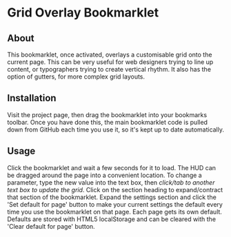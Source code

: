 # Grid Overlay Bookmarklet

## About

This bookmarklet, once activated, overlays a customisable grid onto the current page. This can be very useful for web designers trying to line up content, or typographers trying to create vertical rhythm. It also has the option of gutters, for more complex grid layouts.

## Installation

Visit the project page, then drag the bookmarklet into your bookmarks toolbar. Once you have done this, the main bookmarklet code is pulled down from GitHub each time you use it, so it's kept up to date automatically.

## Usage

Click the bookmarklet and wait a few seconds for it to load. The HUD can be dragged around the page into a convenient location. To change a parameter, type the new value into the text box, then *click/tab to another text box to update the grid*. Click on the section heading to expand/contract that section of the bookmarklet. Expand the settings section and click the 'Set default for page' button to make your current settings the default every time you use the bookmarklet on that page. Each page gets its own default. Defaults are stored with HTML5 localStorage and can be cleared with the 'Clear default for page' button.